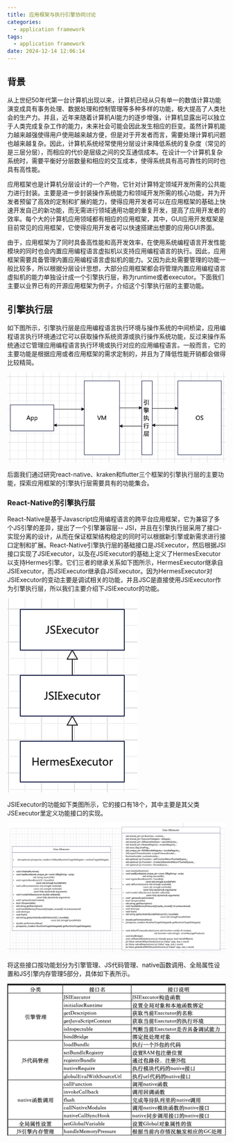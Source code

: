 ```yaml
---
title: 应用框架与执行引擎协同讨论
categories:
  - application framework
tags:
  - application framework
date: 2024-12-14 12:06:14
---
```


## 背景

从上世纪50年代第一台计算机出现以来，计算机已经从只有单一的数值计算功能演变成具有事务处理、数据处理和控制管理等多种多样的功能，极大提高了人类社会的生产力。并且，近年来随着计算机AI能力的逐步增强，计算机显露出可以独立于人类完成复杂工作的能力，未来社会可能会因此发生相应的巨变。虽然计算机能力越来越强使得用户使用越来越方便，但是对于开发者而言，需要处理计算机问题也越来越复杂。因此，计算机系统经常使用分层设计来降低系统的复杂度（常见的是三层分层），而相应的代价是层级之间的交互通信成本。在设计一个计算机复杂系统时，需要平衡好分层数量和相应的交互成本，使得系统具有高可靠性的同时也具有高性能。

<!-- more -->

应用框架也是计算机分层设计的一个产物，它针对计算特定领域开发所需的公共能力进行封装。主要是进一步封装操作系统能力和领域开发所需的核心功能，并为开发者预留了高效的定制和扩展的能力，使得应用开发者可以在应用框架的基础上快速开发自己的新功能，而无需进行领域通用功能的重复开发，提高了应用开发者的效率。每个大的计算机应用领域都有相应的应用框架，其中，GUI应用开发框架是目前常见的应用框架，它使得应用开发者可以快速搭建出想要的应用GUI界面。

由于，应用框架为了同时具备高性能和高开发效率，在使用系统编程语言开发性能模块的同时也会内置应用编程语言虚拟机以支持应用编程语言的执行。因此，应用框架需要具备管理内置应用编程语言虚拟机的能力。又因为此处需要管理的功能一般比较多，所以根据分层设计思想，大部分应用框架都会将管理内置应用编程语言虚拟机的能力单独设计成一个引擎执行层，称为runtime或者executor。下面我们主要以业界已有的开源应用框架为例子，介绍这个引擎执行层的主要功能。

## 引擎执行层

如下图所示，引擎执行层是应用编程语言执行环境与操作系统的中间桥梁，应用编程语言执行环境通过它可以获取操作系统资源或执行操作系统功能，反过来操作系统通过它管理应用编程语言执行环境或执行对应的应用编程语言。一般而言，它的主要功能是根据应用或者应用框架的需求定制的，并且为了降低性能开销都会做得比较精简。

![image-20241215202235126](./introduction-of-language-engine-of-application-framwork/image-20241215202235126.png)

后面我们通过研究react-native、kraken和flutter三个框架的引擎执行层的主要功能，探索应用框架的引擎执行层需要具有的功能集合。

### React-Native的引擎执行层

React-Native是基于Javascript应用编程语言的跨平台应用框架，它为兼容了多个JS引擎的差异，提出了一个引擎兼容层-- JSI，并且在引擎执行层采用了接口-实现分离的设计，从而在保证框架结构稳定的同时可以根据新引擎或新需求进行接口定制和扩展。React-Native引擎执行层的基础接口是JSExecutor，然后根据JSI接口实现了JSIExecutor，以及在JSIExecutor的基础上定义了HermesExecutor以支持Hermes引擎。它们三者的继承关系如下图所示，HermesExecutor继承自JSIExecutor，而JSIExecutor继承自JSIExecutor。因为HermesExecutor对JSIExecutor的变动主要是调试相关的功能，并且JSC是直接使用JSIExecutor作为引擎执行层，所以我们主要介绍下JSIExecutor的功能。

![image-20241215210732185](./introduction-of-language-engine-of-application-framwork/image-20241215210732185.png)

JSIExecutor的功能如下类图所示，它的接口有18个，其中主要是其父类JSExecutor里定义功能接口的实现。

![image-20241215212018708](./introduction-of-language-engine-of-application-framwork/image-20241215212018708.png)

将这些接口按功能划分为引擎管理、JS代码管理、native函数调用、全局属性设置和JS引擎内存管理5部分，具体如下表所示。

![image-20241215220456016](./introduction-of-language-engine-of-application-framwork/image-20241215220456016.png)

